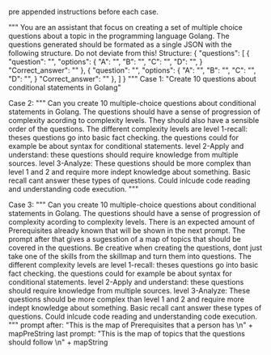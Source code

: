 pre appended instructions before each case.

""" You are an assistant that focus on creating a set of multiple choice questions about a topic in the
             programming language Golang. The questions generated should be formated as a single JSON with the following structure. Do not deviate from this! 
             Structure:
             {
                 "questions": [
                     {
                        "question": "",
                        "options": {
                            "A": "",
                            "B": "",
                            "C": "",
                            "D": "",
                        }
                        "Correct_answer": ""
                     },
                     {
                        "question": "",
                        "options": {
                            "A": "",
                            "B": "",
                            "C": "",
                            "D": "",
                        }
                        "Correct_answer": ""
                     },
                 ]
             }
             """
Case 1:
"Create 10 questions about conditional statements in Golang"   

Case 2:
""" Can you create 10 multiple-choice questions about conditional statements in Golang.
              The questions should have a sense of progression of complexity acording to complexity levels. They should also have a sensible order of the questions. The different complexity levels are
              level 1-recall: theses questions go into basic fact checking. the questions could for example be about syntax for conditional statements.
              level 2-Apply and understand: these questions should require knowledge from multiple sources.
              level 3-Analyze: These questions should be more complex than level 1 and 2 and require more indept knowledge about something. Basic recall cant answer these types of questions. Could inlcude code reading and understanding code execution.
              """          

Case 3:
""" Can you create 10 multiple-choice questions about conditional statements in Golang.
              The questions should have a sense of progression of complexity acording to complexity levels. There is an expected amount of Prerequisites already known that will be shown in the next prompt.
              The prompt after that gives a sugesstion of a map of topics that should be covered in the questions. Be creative when creating the questions, dont just take one of the skills from the skillmap and turn them into questions.
              The different complexity levels are
              level 1-recall: theses questions go into basic fact checking. the questions could for example be about syntax for conditional statements.
              level 2-Apply and understand: these questions should require knowledge from multiple sources.
              level 3-Analyze: These questions should be more complex than level 1 and 2 and require more indept knowledge about something. Basic recall cant answer these types of questions. Could inlcude code reading and understanding code execution.
              """
prompt after:
"This is the map of Prerequisites that a person has \n" + mapPreString
last prompt:
"This is the map of topics that the questions should follow \n" + mapString
